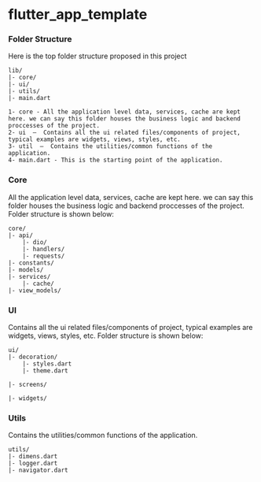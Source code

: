 # flutter_app_template


### Folder Structure

Here is the top folder structure proposed in this project

```
lib/
|- core/
|- ui/
|- utils/
|- main.dart
```



```
1- core - All the application level data, services, cache are kept here. we can say this folder houses the business logic and backend proccesses of the project.
2- ui  —  Contains all the ui related files/components of project, typical examples are widgets, views, styles, etc.
3- util  —  Contains the utilities/common functions of the application.
4- main.dart - This is the starting point of the application. 
```

### Core

All the application level data, services, cache are kept here. we can say this folder houses the business logic and backend proccesses of the project. 
Folder structure is shown below:

```
core/
|- api/
    |- dio/
    |- handlers/
    |- requests/
|- constants/
|- models/
|- services/
    |- cache/
|- view_models/
```

### UI

Contains all the ui related files/components of project, typical examples are widgets, views, styles, etc.
Folder structure is shown below:


```
ui/
|- decoration/
    |- styles.dart
    |- theme.dart

|- screens/
        
|- widgets/ 
```

### Utils

Contains the utilities/common functions of the application.

```
utils/
|- dimens.dart
|- logger.dart
|- navigator.dart

```
